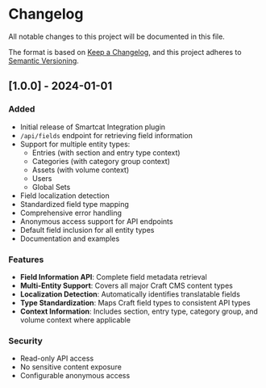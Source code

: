 # Changelog

All notable changes to this project will be documented in this file.

The format is based on [Keep a Changelog](https://keepachangelog.com/en/1.0.0/),
and this project adheres to [Semantic Versioning](https://semver.org/spec/v2.0.0.html).

## [1.0.0] - 2024-01-01

### Added
- Initial release of Smartcat Integration plugin
- `/api/fields` endpoint for retrieving field information
- Support for multiple entity types:
  - Entries (with section and entry type context)
  - Categories (with category group context)
  - Assets (with volume context)
  - Users
  - Global Sets
- Field localization detection
- Standardized field type mapping
- Comprehensive error handling
- Anonymous access support for API endpoints
- Default field inclusion for all entity types
- Documentation and examples

### Features
- **Field Information API**: Complete field metadata retrieval
- **Multi-Entity Support**: Covers all major Craft CMS content types
- **Localization Detection**: Automatically identifies translatable fields
- **Type Standardization**: Maps Craft field types to consistent API types
- **Context Information**: Includes section, entry type, category group, and volume context where applicable

### Security
- Read-only API access
- No sensitive content exposure
- Configurable anonymous access 